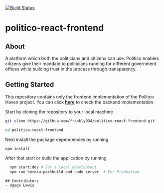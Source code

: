 [![Build Status](https://www.travis-ci.org/frankly034/politico-react-frontend.svg?branch=develop)](https://www.travis-ci.org/frankly034/politico-react-frontend)


# politico-react-frontend

## About

A platform which both the politicians and citizens can use. Politico enables citizens give their mandate to politicians running for different government offices while building trust in the process through transparency.

## Getting Started

This repository contains only the frontend implementation of the Politico Haven project. You can click **[here](https://github.com/frankly034/politico)** to check the backend implementation.

Start by cloning the repository to your local machine

```bash
git clone https://github.com/frankly034/politico-react-frontend.git

cd politico-react-frontend
```

Next install the package dependencies by running

```bash
npm install
```

After that start or build the application by running

```bash
  npm start:dev # For a local development
  npm run heroku-postbuild and node server  # For Production
```

```
## Contributors
- Ugege Lewis
```
